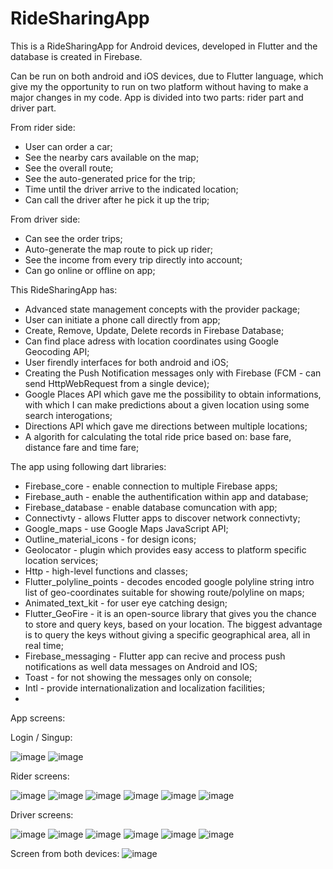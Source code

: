 # RideSharingApp
This is a RideSharingApp for Android devices, developed in Flutter and the database is created in Firebase.

Can be run on both android and iOS devices, due to Flutter language, which give my the opportunity to run on two platform without having to make a major changes in my code. App is divided into two parts: rider part and driver part. 

From rider side: 
  - User can order a car;
  - See the nearby cars available on the map;
  - See the overall route;
  - See the auto-generated price for the trip;
  - Time until the driver arrive to the indicated location;
  - Can call the driver after he pick it up the trip;

From driver side:
  - Can see the order trips;
  - Auto-generate the map route to pick up rider;
  - See the income from every trip directly into account;
  - Can go online or offline on app;

This RideSharingApp has: 
  - Advanced state management concepts with the provider package;
  - User can initiate a phone call directly from app;
  - Create, Remove, Update, Delete records in Firebase Database;
  - Can find place adress with location coordinates using Google Geocoding API;
  - User firendly interfaces for both android and iOS;
  - Creating the Push Notification messages only with Firebase (FCM - can send HttpWebRequest from a single device);
  - Google Places API which gave me the possibility to obtain informations, with which I can make predictions about a given location using some search interogations;
  - Directions API which gave me directions between multiple locations;
  - A algorith for calculating the total ride price based on: base fare, distance fare and time fare;

The app using following dart libraries:
  - Firebase_core - enable connection to multiple Firebase apps;
  - Firebase_auth - enable the authentification within app and database;
  - Firebase_database - enable database comuncation with app;
  - Connectivty - allows Flutter apps to discover network connectivty;
  - Google_maps - use Google Maps JavaScript API;
  - Outline_material_icons - for design icons;
  - Geolocator - plugin which provides easy access to platform specific location services;
  - Http - high-level functions and classes;
  - Flutter_polyline_points - decodes encoded google polyline string intro list of geo-coordinates suitable for showing route/polyline on maps;
  - Animated_text_kit - for user eye catching design;
  - Flutter_GeoFire - it is an open-source library that gives you the chance to store and query keys, based on your location. The biggest advantage is to query the keys without     giving a specific geographical area, all in real time;
  - Firebase_messaging - Flutter app can recive and process push notifications as well data messages on Android and IOS;
  - Toast - for not showing the messages only on console;
  - Intl - provide internationalization and localization facilities;
  - 

App screens:

Login / Singup:

![image](https://user-images.githubusercontent.com/52401139/134565531-cac94205-f318-4306-aaf7-1af3d94dcbee.png)
![image](https://user-images.githubusercontent.com/52401139/134565574-25f906e9-ed9e-4920-9d89-9d4210795cfc.png)

Rider screens:

![image](https://user-images.githubusercontent.com/52401139/134566221-da19b0d8-1737-477f-a503-ecdbba4818a9.png)
![image](https://user-images.githubusercontent.com/52401139/134567511-69a34fbf-8205-4f1a-aabb-3ce9e62c83f0.png)
![image](https://user-images.githubusercontent.com/52401139/134568164-7dfa3a2c-9a9f-4fb1-a037-dc748a39d67f.png)
![image](https://user-images.githubusercontent.com/52401139/134568731-828aca04-fb80-40de-9f27-b663888b425c.png)
![image](https://user-images.githubusercontent.com/52401139/134571564-3222faf1-0272-4543-a0ea-6aa422e91def.png)
![image](https://user-images.githubusercontent.com/52401139/134572190-573288ad-1d5c-4852-b221-4c3a979dd902.png)



Driver screens:

![image](https://user-images.githubusercontent.com/52401139/134570980-24d6a253-a245-434d-9e41-69cc74460176.png)
![image](https://user-images.githubusercontent.com/52401139/134571934-73707f3f-5d72-4011-808d-f26801c1c631.png)
![image](https://user-images.githubusercontent.com/52401139/134572107-183ec0d7-0586-4696-8736-0884c957c602.png)
![image](https://user-images.githubusercontent.com/52401139/134572316-b2d1f063-0006-4734-8c7a-ae7331c132d8.png)
![image](https://user-images.githubusercontent.com/52401139/134572360-1369ad5f-fd04-4bcb-bd9a-2ec5f2e400bf.png)
![image](https://user-images.githubusercontent.com/52401139/134572502-4b4c9e92-05f7-4e72-9998-ae0f21ba999a.png)




Screen from both devices:
![image](https://user-images.githubusercontent.com/52401139/134572289-0ab85046-357d-44f9-878a-9f5d857cb2b6.png)
